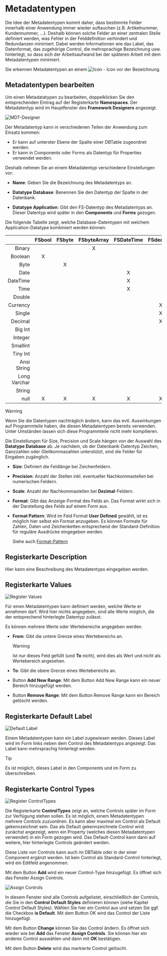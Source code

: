 # Metadatentypen

Die Idee der Metadatentypen kommt daher, dass bestimmte Felder innerhalb einer Anwendung immer wieder auftauchen (z.B. Artikelnummer, Kundennummer, ...). Deshalb können solche Felder an einer zentralen Stelle definiert werden, was Fehler in der Felddefinition verhindert und Redundanzen minimiert. Dabei werden Informationen wie das Label, das Datenformat, das zugehörige Control, die mehrsprachige Bezeichnung usw. hinterlegt, so dass sich der Arbeitsaufwand bei der späteren Arbeit mit dem Metadatentypen minimiert.

Sie erkennen Metadatentypen an einem  ![Icon](../media/icon-mdt.png) - Icon vor der Bezeichnung.

## Metadatentypen bearbeiten

Um einen Metadatatypen zu bearbeiten, doppelklicken Sie den entsprechenden Eintrag auf der Registerkarte **Namespaces**. Der Metadatentyp wird im Hauptfenster des **Framework Designers** angezeigt.

![MDT-Designer](media/mdt-designer.png)

Der Metadatentyp kann in verschiedenen Teilen der Anwendung zum Einsatz kommen:

* Er kann auf unterster Ebene der Spalte einer DBTable zugeordnet werden.
* Er kann in Components oder Forms als Datentyp für Properties verwendet werden.

Deshalb nehmen Sie an einem Metadatentyp verschiedene Einstellungen vor:

* **Name**:
Geben Sie die Bezeichnung des Metadatentyps an.

* **Datatype Database**:
Benennen Sie den Datentyp der Spalte in der Datenbank.

* **Datatype Application**:
Gibt den FS-Datentyp des Metadatentyps an. Dieser Datentyp wird später in den **Components** und **Forms** gezogen.

Die folgende Tabelle zeigt, welche Database-Datentypen mit welchem Application-Datatype kombiniert werden können:

|              | FSbool | FSbyte | FSbyteArray | FSDateTime | FSdecimal | FSdouble | FSfloat | FSint | FSlong | FSshort | FSstring |
|-------------:|:------:|:------:|:-----------:|:----------:|:---------:|:--------:|:-------:|:-----:|:------:|:-------:|:--------:|
| Binary       |        |        |      X      |            |           |          |         |       |        |         |          |
| Boolean      |    X   |        |             |            |           |          |         |       |        |         |          |
| Byte         |        |    X   |             |            |           |          |         |       |        |         |          |
| Date         |        |        |             |      X     |           |          |         |       |        |         |          |
| DateTime     |        |        |             |      X     |           |          |         |       |        |         |          |
| Time         |        |        |             |      X     |           |          |         |       |        |         |          |
| Double       |        |        |             |            |           |     X    |         |       |        |         |          |
| Currency     |        |        |             |            |     X     |     X    |    X    |       |        |         |          |
| Single       |        |        |             |            |     X     |     X    |    X    |       |        |         |          |
| Decimal      |        |        |             |            |     X     |          |         |       |    X   |         |          |
| Big Int      |        |        |             |            |           |          |         |       |    X   |         |          |
| Integer      |        |        |             |            |           |          |         |   X   |    X   |         |          |
| Smallint     |        |        |             |            |           |          |         |   X   |    X   |    X    |          |
| Tiny Int     |        |        |             |            |           |          |         |   X   |    X   |    X    |          |
| Ansi String  |        |        |             |            |           |          |         |       |        |         |     X    |
| Long Varchar |        |        |             |            |           |          |         |       |        |         |     X    |
| String       |        |        |             |            |           |          |         |       |        |         |     X    |
| null         |    X   |    X   |      X      |      X     |     X     |     X    |    X    |   X   |    X   |    X    |     X    |

> [!WARNING]
> Wenn Sie die Datentypen nachträglich ändern, kann das evtl. Auswirkungen auf Programmteile haben, die diesen Metadatentypen bereits verwenden. Unter Umständen lassen sich diese Programmteile nicht mehr kompilieren.

Die Einstellungen für Size, Precision und Scale hängen von der Auswahl des **Datatype Database** ab. Je nachdem, ob der Datenbank-Datentyp Zeichen, Ganzzahlen oder Gleitkommazahlen unterstützt, sind die Felder für Eingaben zugänglich.

* **Size**:
Definiert die Feldlänge bei Zeichenfeldern.

* **Precision**:
Anzahl der Stellen inkl. eventueller Nachkommastellen bei numerischen Feldern.

* **Scale**:
Anzahl der Nachkommastellen bei **Dezimal**-Feldern.

* **Format**:
Gibt das Anzeige-Format des Felds an. Das Format wirkt sich in der Darstellung des Felds auf einem Form aus.

* **Format Pattern**:
Wird im Feld Format **User Defined** gewählt, ist es möglich hier selbst ein Format anzugeben. Es können Formate für Zahlen, Daten und Zeichenketten entsprechend der Standard-Definition für reguläre Ausdrücke eingegeben werden.

    Siehe auch [Format-Pattern](format-pattern.md)

## Registerkarte Description

Hier kann eine Beschreibung des Metadatentyps eingegeben werden.

## Registerkarte Values

![Register Values](media/register-values.png)

Für einen Metadatentypen kann definiert werden, welche Werte er annehmen darf. Wird hier nichts angegeben, sind alle Werte möglich, die der entsprechend hinterlegte Datentyp zulässt.

Es können mehrere Werte oder Wertebereiche angegeben werden.

* **From**: Gibt die untere Grenze eines Wertebereichs an.

    > [!WARNING]
    > Ist nur dieses Feld gefüllt (und **To** nicht), wird dies als Wert und nicht als Wertebereich angesehen.

* **To**: Gibt die obere Grenze eines Wertebereichs an.

* Button **Add New Range**: Mit dem Button Add New Range kann ein neuer Bereich hinzugefügt werden.

* Button **Remove Range**: Mit dem Button Remove Range kann ein Bereich gelöscht werden.

## Registerkarte Default Label

![Default Label](media/register-default-label.png)

Einem Metadatentypen kann ein Label zugewiesen werden. Dieses Label wird im Form links neben dem Control des Metadatentyps angezeigt. Das Label kann mehrsprachig hinterlegt werden.

> [!TIP]
> Es ist möglich, dieses Label in den Components und im Form zu überschreiben.

## Registerkarte Control Types

![Register ControlTypes](media/register-control-types.png)

Die Registerkarte **ControlTypes** zeigt an, welche Controls später im Form zur Verfügung stehen sollen. Es ist möglich, einem Metadatentypen mehrere Controls zuzuordnen. Es kann aber maximal ein Control als Default gekennzeichnet sein. Das als Default gekennzeichnete Control wird zunächst angezeigt, wenn ein Property (welches diesen Metadatentypen verwendet) in ein Form gezogen wird. Das Default-Control kann dann auf weitere, hier hinterlegte Controls geändert werden.

Diese Liste von Controls kann auch im DBTable oder in der einer Component ergänzt werden. Ist kein Control als Standard-Control hinterlegt, wird ein Editfeld angenommen.

Mit dem Button **Add** wird ein neuer Control-Type hinzugefügt. Es öffnet sich das Fenster Assign Controls.

![Assign Controls](media/assign-controls.png)

In diesem Fenster sind alle Controls aufgelistet, einschließlich der Controls, die Sie in den **Control Default Styles** definieren können (siehe Kapitel Control Default Styles). Wählen Sie hier ein Control aus und setzen Sie ggf. die Checkbox **is Default**. Mit dem Button OK wird das Control der Liste hinzugefügt.

Mit dem Button **Change** können Sie das Control ändern. Es öffnet sich wieder wie bei **Add** das Fenster **Assign Controls**. Sie können hier ein anderes Control auswählen und dann mit **OK** bestätigen.

Mit dem Button **Delete** wird das markierte Control gelöscht.
